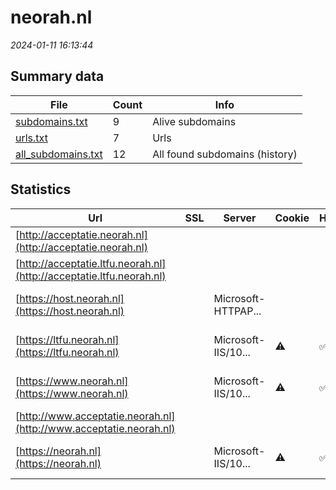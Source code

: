 # neorah.nl
*2024-01-11 16:13:44*
## Summary data
| File       | Count | Info |
|------------|-------|------|
|[subdomains.txt](/data/neorah.nl/subdomains.txt)|9|Alive subdomains|
|[urls.txt](/data/neorah.nl/urls.txt)|7|Urls|
|[all_subdomains.txt](/data/neorah.nl/all_subdomains.txt)|12|All found subdomains (history)|
## Statistics
| Url | SSL | Server | Cookie | HSTS | CSP | XFO | XXP | RP | Tech |Title |
|------------|-------|------|------|------|------|------|------|------|------|------|
|[http://acceptatie.neorah.nl](http://acceptatie.neorah.nl)| || | | | | |:white_check_mark: |||
|[http://acceptatie.ltfu.neorah.nl](http://acceptatie.ltfu.neorah.nl)| || | | | | |:white_check_mark: |||
|[https://host.neorah.nl](https://host.neorah.nl)| |Microsoft-HTTPAP...| | | | | |:white_check_mark: |HSTS Microsoft H...|Not Found|
|[https://ltfu.neorah.nl](https://ltfu.neorah.nl)| |Microsoft-IIS/10...|:warning: |:white_check_mark: | |:white_check_mark: | |:white_check_mark: |HSTS IIS:10.0 La...|Redirecting to h...|
|[https://www.neorah.nl](https://www.neorah.nl)| |Microsoft-IIS/10...|:warning: |:white_check_mark: |:warning: |:white_check_mark: | |:white_check_mark: |HSTS IIS:10.0 La...|Redirecting to h...|
|[http://www.acceptatie.neorah.nl](http://www.acceptatie.neorah.nl)| || | | | | |:white_check_mark: |||
|[https://neorah.nl](https://neorah.nl)| |Microsoft-IIS/10...|:warning: |:white_check_mark: |:warning: |:white_check_mark: | |:white_check_mark: |HSTS IIS:10.0 La...|Redirecting to h...|